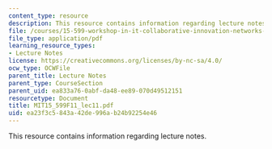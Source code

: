 ```yaml
---
content_type: resource
description: This resource contains information regarding lecture notes.
file: /courses/15-599-workshop-in-it-collaborative-innovation-networks-fall-2011/ea23f3c5843a42de996ab24b92254e46_MIT15_599F11_lec11.pdf
file_type: application/pdf
learning_resource_types:
- Lecture Notes
license: https://creativecommons.org/licenses/by-nc-sa/4.0/
ocw_type: OCWFile
parent_title: Lecture Notes
parent_type: CourseSection
parent_uid: ea833a76-0abf-da48-ee89-070d49512151
resourcetype: Document
title: MIT15_599F11_lec11.pdf
uid: ea23f3c5-843a-42de-996a-b24b92254e46
---
```

This resource contains information regarding lecture notes.